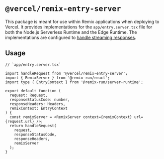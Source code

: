# `@vercel/remix-entry-server`

This package is meant for use within Remix applications when deploying to Vercel. It provides implementations for the `app/entry.server.tsx` file for both the Node.js Serverless Runtime and the Edge Runtime. The implementations are configured to [handle streaming responses](https://remix.run/docs/en/v1/guides/streaming).

## Usage

```tsx
// `app/entry.server.tsx`

import handleRequest from '@vercel/remix-entry-server';
import { RemixServer } from '@remix-run/react';
import type { EntryContext } from '@remix-run/server-runtime';

export default function (
  request: Request,
  responseStatusCode: number,
  responseHeaders: Headers,
  remixContext: EntryContext
) {
  const remixServer = <RemixServer context={remixContext} url={request.url} />;
  return handleRequest(
    request,
    responseStatusCode,
    responseHeaders,
    remixServer
  );
}
```
